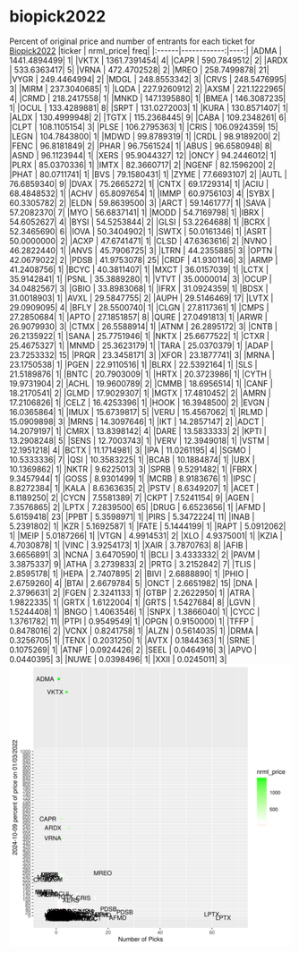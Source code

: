 # biopick2022
Percent of original price and number of entrants for each ticket for [Biopick2022](https://twitter.com/hashtag/Biopick2022)
|ticker |   nrml_price| freq|
|:------|------------:|----:|
|ADMA   | 1441.4894499|    1|
|VKTX   | 1361.7391454|    4|
|CAPR   |  590.7849512|    2|
|ARDX   |  533.6363417|    5|
|VRNA   |  472.4702528|    2|
|MREO   |  258.7499878|   21|
|VYGR   |  249.4464994|    2|
|MDGL   |  248.8553342|    3|
|CRVS   |  248.5476995|    3|
|MIRM   |  237.3040685|    1|
|LQDA   |  227.9260912|    2|
|AXSM   |  221.1222965|    4|
|CRMD   |  218.2417558|    1|
|MNKD   |  147.1395880|    1|
|BMEA   |  146.3087235|    1|
|OCUL   |  133.4289881|    8|
|SRPT   |  131.0272003|    1|
|KURA   |  130.8571407|    1|
|ALDX   |  130.4999948|    2|
|TGTX   |  115.2368445|    9|
|CABA   |  109.2348261|    6|
|CLPT   |  108.1105154|    3|
|PLSE   |  106.2795363|    1|
|CRIS   |  106.0924359|   15|
|LEGN   |  104.7843800|    1|
|MDWD   |   99.8789319|    1|
|CRDL   |   98.9189200|    2|
|FENC   |   96.8181849|    2|
|PHAR   |   96.7561524|    1|
|ABUS   |   96.6580948|    8|
|ASND   |   96.1123944|    1|
|XERS   |   95.9044327|   12|
|ONCY   |   94.2446012|    1|
|PLRX   |   85.0370336|    1|
|IMTX   |   82.3660717|    2|
|NGENF  |   82.1596200|    2|
|PHAT   |   80.0711741|    1|
|BVS    |   79.1580431|    1|
|ZYME   |   77.6693107|    2|
|AUTL   |   76.6859340|    9|
|DVAX   |   75.2665272|    1|
|CNTX   |   69.1729314|    1|
|ACIU   |   68.4848532|    1|
|ACHV   |   65.8097654|    1|
|IMMP   |   60.9756103|    4|
|SYBX   |   60.3305782|    2|
|ELDN   |   59.8639500|    3|
|ARCT   |   59.1461777|    1|
|SAVA   |   57.2082370|    7|
|MYO    |   56.6837141|    1|
|MODD   |   54.7169798|    1|
|IBRX   |   54.6052627|    4|
|BYSI   |   54.5253844|    2|
|GLSI   |   53.2264688|    1|
|BCRX   |   52.3465690|    6|
|IOVA   |   50.3404902|    1|
|SWTX   |   50.0161346|    1|
|ASRT   |   50.0000000|    2|
|ACXP   |   47.6741471|    1|
|CLSD   |   47.6363616|    2|
|NVNO   |   46.2822440|    1|
|ANVS   |   45.7906725|    3|
|LTRN   |   44.2355885|    3|
|OPTN   |   42.0679022|    2|
|PDSB   |   41.9753078|   25|
|CRDF   |   41.9301146|    3|
|ARMP   |   41.2408756|    1|
|BCYC   |   40.3811407|    1|
|MXCT   |   36.0157039|    1|
|LCTX   |   35.9142841|    1|
|PSNL   |   35.3889280|    1|
|VTVT   |   35.0000014|    3|
|OCUP   |   34.0482567|    3|
|GBIO   |   33.8983068|    1|
|IFRX   |   31.0924359|    1|
|BDSX   |   31.0018903|    1|
|AVXL   |   29.5847755|    2|
|AUPH   |   29.5146469|   17|
|LVTX   |   29.0909095|    4|
|BFLY   |   28.5500740|    1|
|CLGN   |   27.8117361|    1|
|CMPS   |   27.2850684|    1|
|APTO   |   27.1851857|    8|
|QURE   |   27.0491813|    1|
|ARWR   |   26.9079930|    3|
|CTMX   |   26.5588914|    1|
|ATNM   |   26.2895172|    3|
|CNTB   |   26.2135922|    1|
|SANA   |   25.7751946|    1|
|NKTX   |   25.6677522|    1|
|CTXR   |   25.4675327|    1|
|MNMD   |   25.3623179|    1|
|TARA   |   25.0370379|    1|
|ADAP   |   23.7253332|   15|
|PRQR   |   23.3458171|    3|
|XFOR   |   23.1877741|    3|
|MRNA   |   23.1750538|    1|
|PGEN   |   22.9110516|    1|
|BLRX   |   22.5392164|    1|
|SLS    |   21.5189876|    1|
|BNTC   |   20.7903009|    1|
|HRTX   |   20.3723986|    1|
|CYTH   |   19.9731904|    2|
|ACHL   |   19.9600789|    2|
|CMMB   |   18.6956514|    1|
|CANF   |   18.2170541|    2|
|GLMD   |   17.9029307|    1|
|MGTX   |   17.4810452|    2|
|AMRN   |   17.2106826|    1|
|CELZ   |   16.4253396|    1|
|HOOK   |   16.3948500|    2|
|EVGN   |   16.0365864|    1|
|IMUX   |   15.6739817|    5|
|VERU   |   15.4567062|    1|
|RLMD   |   15.0909898|    3|
|MRNS   |   14.3097646|    1|
|IKT    |   14.2857147|    2|
|ADCT   |   14.2079197|    1|
|CMRX   |   13.8398142|    4|
|DARE   |   13.5833333|    2|
|KPTI   |   13.2908248|    5|
|SENS   |   12.7003743|    1|
|VERV   |   12.3949018|    1|
|VSTM   |   12.1951218|    4|
|BCTX   |   11.1714981|    3|
|IPA    |   11.0261195|    4|
|SGMO   |   10.5333336|    7|
|QSI    |   10.3583225|    1|
|BCAB   |   10.1884874|    1|
|UBX    |   10.1369862|    1|
|NKTR   |    9.6225013|    3|
|SPRB   |    9.5291482|    1|
|FBRX   |    9.3457944|    1|
|GOSS   |    8.9301499|    1|
|MCRB   |    8.9183676|    1|
|IPSC   |    8.8272384|    1|
|KALA   |    8.6363635|    2|
|PSTV   |    8.6349207|    1|
|ACET   |    8.1189250|    2|
|CYCN   |    7.5581389|    7|
|CKPT   |    7.5241154|    9|
|AGEN   |    7.3576865|    2|
|LPTX   |    7.2839500|   65|
|DRUG   |    6.6523656|    1|
|AFMD   |    5.6159418|   23|
|PPBT   |    5.3598971|    1|
|PIRS   |    5.3472224|   11|
|INAB   |    5.2391802|    1|
|KZR    |    5.1692587|    1|
|FATE   |    5.1444199|    1|
|RAPT   |    5.0912062|    1|
|MEIP   |    5.0187266|    1|
|VTGN   |    4.9914531|    2|
|XLO    |    4.9375001|    1|
|KZIA   |    4.7030878|    1|
|VINC   |    3.9254173|    1|
|XAIR   |    3.7870763|    8|
|AFIB   |    3.6656891|    3|
|NCNA   |    3.6470590|    1|
|BCLI   |    3.4333332|    2|
|PAVM   |    3.3875337|    9|
|ATHA   |    3.2739833|    2|
|PRTG   |    3.2152842|    7|
|TLIS   |    2.8595178|    1|
|HEPA   |    2.7407895|    2|
|BIVI   |    2.6888890|    1|
|PHIO   |    2.6759260|    4|
|BTAI   |    2.6679784|    5|
|ONCT   |    2.6651982|   15|
|DNA    |    2.3796631|    2|
|FGEN   |    2.3241133|    1|
|GTBP   |    2.2622950|    1|
|ATRA   |    1.9822335|    1|
|GRTX   |    1.6122004|    1|
|GRTS   |    1.5427684|    8|
|LGVN   |    1.5244408|    1|
|BNGO   |    1.4063546|    1|
|SNPX   |    1.3866040|    1|
|CYCC   |    1.3761782|   11|
|PTPI   |    0.9549549|    1|
|OPGN   |    0.9150000|    1|
|TFFP   |    0.8478016|    2|
|VCNX   |    0.8241758|    1|
|ALZN   |    0.5614035|    1|
|DRMA   |    0.3256705|    1|
|TENX   |    0.2031250|    1|
|AVTX   |    0.1844363|    1|
|SRNE   |    0.1075269|    1|
|ATNF   |    0.0924426|    2|
|SEEL   |    0.0464916|    3|
|APVO   |    0.0440395|    3|
|NUWE   |    0.0398496|    1|
|XXII   |    0.0245011|    3|
![retvspicks](biopicks.png?raw=true)
